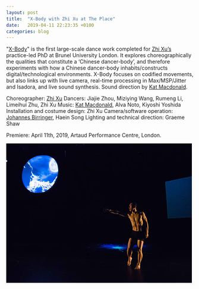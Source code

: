 ```yaml
---
layout: post
title:  "X-Body with Zhi Xu at The Place"
date:   2019-04-11 22:23:35 +0100
categories: blog
---
```


"[X-Body][xbody]" is the first large-scale dance work completed for [Zhi Xu’s][zhi] practice-led PhD at Brunel University London. It explores choreographically the qualities that constitute a ‘Chinese dancer-body’, and therefore experiments with how a Chinese dancer-body inhabits/constructs digital/technological environments. X-Body focuses on codified movements, but also links up with live camera, real-time processing in Max/MSP/Jitter and Isadora, and live sound synthesis. Sound direction by [Kat Macdonald][otherkat].

Choreographer: [Zhi Xu][zhi]
Dancers: Jiajie Zhou, Miziying Wang, Rumeng Li, Limeihui Zhu, Zhi Xu
Music: [Kat Macdonald][otherkat], Alva Noto, Kiyoshi Yoshida
Installation and costume design: Zhi Xu
Camera/software operation: [Johannes Birringer][johan], Haein Song
Lighting and technical direction: Graeme Shaw

Premiere: April 11th, 2019, Artaud Performance Centre, London.

<img src="/assets/img/xbody/zhitwist.png" height="375" width="500"/>

[xbody]: https://www.youtube.com/watch?v=qRXQ5XNCdZo&ab_channel=horstjohannes
[johan]: https://en.wikipedia.org/wiki/Johannes_Birringer
[zhi]: https://zhixu.org/
[otherkat]: https://otherkat.com/